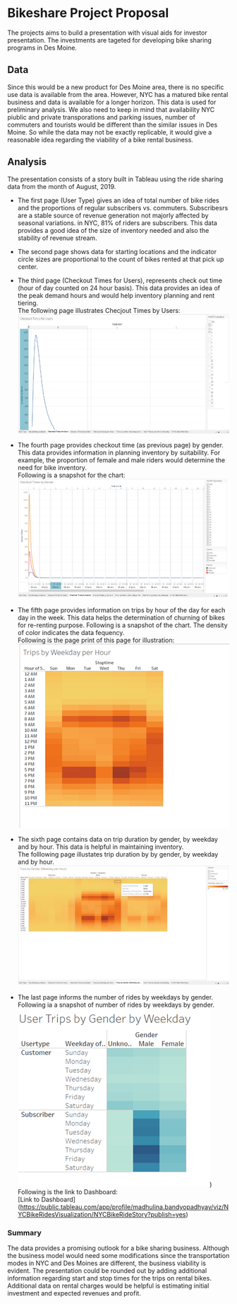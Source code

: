 # Bikeshare Project Proposal
The projects aims to build a presentation with visual aids for investor presentation. The investments are tageted for developing bike sharing programs in Des Moine.
## Data
Since this would be a new product for Des Moine area, there is no specific use data is available from the area. However, NYC has a matured bike rental business and data is available for a longer horizon. This data is used for preliminary analysis. We also need to keep in mind that availability NYC piublic and private transporations and parking issues, number of commuters and tourists would be different than the similar issues in Des Moine. So while the data may not be exactly replicable, it would give a reasonable idea regarding the viability of a bike rental business.
## Analysis
The presentation consists of a story built in Tableau using the ride sharing data from the month of August, 2019. </br>
* The first page (User Type) gives an idea of total number of bike rides and the proportions of regular subscribers vs. commuters. Subscribesrs are a stable source of revenue generation not majorly affected by seasonal variations. in NYC, 81% of riders are subscribers. This data provides a good idea of the size of inventory needed and also the stability of revenue stream. </br>
* The second page shows data for starting locations and the indicator circle sizes are proportional to the count of bikes rented at that pick up center. </br>
* The third page (Checkout Times for Users), represents check out time (hour of day counted on 24 hour basis). This data provides an idea of the peak demand hours and would help inventory planning and rent tiering.</br>
The following page illustrates Checjout Times by Users:
![Checkout Times by Users](https://github.com/mbandyo/bikesharing/blob/main/Resources/Checkout%20Times%20for%20Users.png)
* The fourth page provides checkout time (as previous page) by gender. This data provides information in planning inventory by suitability. For example, the proportion of female and male riders would determine the need for bike inventory.</br>
Following is a snapshot for the chart: </br>
![Checkout Times by Grnder](https://github.com/mbandyo/bikesharing/blob/main/Resources/Checkout%20Times%20by%20Gender.png)
* The fifth page provides information on trips by hour of the day for each day in the week. This data helps the determination of churning of bikes for re-renting purpose. Following is a snapshot of the chart. The density of color indicates the data fequency.</br>
Following is the page print of this page for illustration: </br>
![Bike Trips by Hour for Weekday](https://github.com/mbandyo/bikesharing/blob/main/Resources/Bike%20Trips%20by%20Weekday%20per%20Hour.png)

* The sixth page contains data on trip duration by gender, by weekday and by hour. This data is helpful in maintaining inventory.</br>
The folllowing page illustates trip duration by by gender, by weekday and by hour.</br>
![Trips by Gender (Weekday per Hour](https://github.com/mbandyo/bikesharing/blob/main/Resources/Checkout%20Times%20by%20Gender(Weekday%20per%20Hour).png)
* The last page informs the number of rides by weekdays by gender.</br>
Following ia a snapshot of number of rides by weekdays by gender.</br>
![User Trips by Gender by Weekday](https://github.com/mbandyo/bikesharing/blob/main/Resources/User%20Trips%20by%20Gender%20by%20Weekday.png))
Following is the link to Dashboard: </br>
[Link to Dashboard] (https://public.tableau.com/app/profile/madhulina.bandyopadhyay/viz/NYCBikeRidesVisualization/NYCBikeRideStory?publish=yes)

### Summary
The data provides a promising outlook for a bike sharing business. Although the business model would need some modifications since the transportation modes in NYC and Des Moines are different, the business viability is evident. The presentation could be rounded out by adding additional information regarding start and stop times for the trips on rental bikes.
Additional data on rental charges would be helpful is estimating initial investment and expected revenues and profit.

